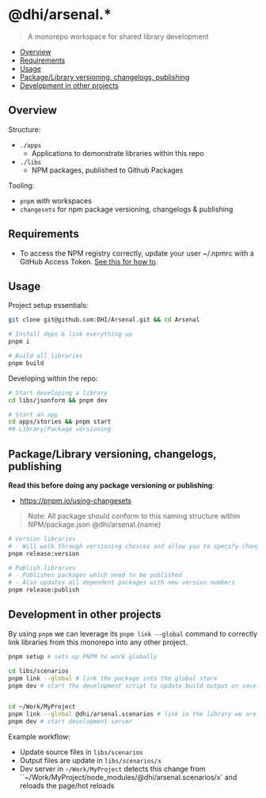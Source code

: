 # @dhi/arsenal.*

> A monorepo workspace for shared library development

+ [Overview](#overview)
+ [Requirements](#requirements)
+ [Usage](#usage)
+ [Package/Library versioning, changelogs, publishing](#packagelibrary-versioning-changelogs-publishing)
+ [Development in other projects](#development-in-other-projects)
  
## Overview

Structure:
- `./apps`
  - Applications to demonstrate libraries within this repo
- `./libs`
  - NPM packages, published to Github Packages

Tooling:
- `pnpm` with workspaces
- `changesets` for npm package versioning, changelogs & publishing


## Requirements

- To access the NPM registry correctly, update your user ~/.npmrc with a GitHub Access Token. [See this for how to](https://docs.github.com/en/packages/working-with-a-github-packages-registry/working-with-the-npm-registry).

## Usage

Project setup essentials:
```bash
git clone git@github.com:DHI/Arsenal.git && cd Arsenal

# Install deps & link everything up
pnpm i

# Build all libraries
pnpm build

```

Developing within the repo:
```bash
# Start developing a library
cd libs/jsonform && pnpm dev

# Start an app
cd apps/stories && pnpm start
## Library/Package versioning
```

## Package/Library versioning, changelogs, publishing

**Read this before doing any package versioning or publishing**:
- https://pnpm.io/using-changesets

> Note: All package should conform to this naming structure within NPM/package.json
> @dhi/arsenal.{name}

```bash
# Version libraries
# - Will walk through versioning choices and allow you to specify changed packages
pnpm release:version

# Publish libraries
# - Publishes packages which need to be published
# - Also updates all dependent packages with new version numbers
pnpm release:publish
```


## Development in other projects

By using `pnpm` we can leverage its `pnpm link --global` command to correctly link libraries from this monorepo into any other project.

```bash
pnpm setup # sets up PNPM to work globally

cd libs/scenarios
pnpm link --global # link the package into the global store
pnpm dev # start the development script to update build output on save
```

```bash

cd ~/Work/MyProject
pnpm link --global @dhi/arsenal.scenarios # link in the library we are working on
pnpm dev # start development server
```

Example workflow:
- Update source files in `libs/scenarios`
- Output files are update in `libs/scenarios/x`
- Dev server in `~/Work/MyProject` detects this change from ``~/Work/MyProject/node_modules/@dhi/arsenal.scenarios/x` and reloads the page/hot reloads
